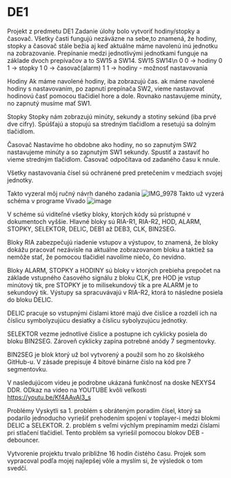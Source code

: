 # DE1
Projekt z predmetu DE1
Zadanie úlohy bolo vytvoriť hodiny/stopky a časovač. 
Všetky časti fungujú nezáväzne na sebe,to znamená, že hodiny, stopky a časovač stále bežia aj keď aktuálne máme navolenú inú jednotku na zobrazovanie. Prepínanie medzi jednotlivými jednotkami funguje na základe dvoch prepívačov a to SW15 a SW14. 
SW15  SW14\n
0      0   -> hodiny
0      1   -> stopky
1      0   -> časovač(alarm)
1      1   -> hodiny - možnosť nastavovania

Hodiny
Ak máme navolené hodiny, iba zobrazujú čas.
ak máme navolené hodiny s nastavovaním, po zapnutí prepínača SW2, vieme nastavovať hodinovú časť pomocou tlačidiel hore a dole. Rovnako nastavujeme minúty, no zapnutý musíme mať SW1.

Stopky
Stopky nám zobrazujú minúty, sekundy a stotiny sekúnd (iba prvé dve cifry). Spúšťajú a stopujú sa stredným tlačidlom a resetujú sa dolným tlačidlom.

Časovač
Nastavíme ho obdobne ako hodiny, no so zapnutým SW2 nastavujeme minúty a so zapnutým SW1 sekundy. Spustiť a zastaviť ho vieme stredným tlačidlom. Časovač odpočítava od zadaného času k nnule. 

Všetky nastavovania čísel sú ochránené pred pretečením v medziach svojej jednotky. 

Takto vyzeral môj ručný návrh daného zadania
![IMG_9978](https://github.com/user-attachments/assets/287c8105-c0ac-49e3-98e3-ec505015d783)
Takto už vyzerá schéma v programe Vivado
![image](https://github.com/user-attachments/assets/e76f9849-428b-4b01-b6a0-0cc551c070e3)

V schéme sú viditeľné všetky bloky, ktorých kódy sú prístupné v dokumentoch vyššie. Hlavné bloky sú RIA-R1, RIA-R2, HOD, ALARM, STOPKY, SELEKTOR, DELIC, DEB1 až DEB3, CLK, BIN2SEG.

Bloky RIA zabezpečujú riadenie vstupov a výstupov, to znamená, že bloky dokážu pracovať nezávisle na aktuálne zobrazovanom bloku a taktiež sa nemôže stať, že pomocou tlačidiel navolíme niečo, čo nevidno.

Bloky ALARM, STOPKY a HODINY sú bloky v ktorých prebieha prepočet na základe vstupného časového signálu z bloku CLK, pre HOD je vstup minútový tik, pre STOPKY je to milisekundový tik a pre ALARM je to sekundový tik. Výstupy sa spracuvávajú v RIA-R2, ktorá to následne posiela do bloku DELIC.

DELIC pracuje so vstupnými čislami ktoré majú dve čislice a rozdelí ich na číslicu symbolyzujúcu desiatky a číslicu sybolyzujúcu jednotky. 

SELEKTOR vezme jednotlivé čislice a postupne ich cyklicky posiela do bloku BIN2SEG. Zároveň cyklicky zapína potrebné anódy 7 segmentovky.

BIN2SEG je blok ktorý už bol vytvorený a použil som ho zo školského GitHub-u. V zásade prepisuje 4 bitové binárne čislo na kód pre 7 segmentovku. 

V nasledujúcom videu je podrobne ukázaná funkčnosť na doske NEXYS4 DDR. 
ODkaz na video na YOUTUBE kvôli veľkosti   https://youtu.be/Kf4AAvAl3_s

Problémy
Vyskytli sa 1. problém s obráteným poradím čísel, ktorý sa podarilo jednoducho vyriešiť prehodením spojení v toplayer-i medzi blokmi DELIC a SELEKTOR.
            2. problém s veľmi výchlym prepínamím medzi číslami pri stlačení tlačidiel. Tento problém sa vyriešil pomocou blokov DEB - debouncer.

Vytvorenie projektu trvalo približne 16 hodín čistého času. Projek som vypracoval podľa mojej najlepšej vôle a myslím si, že výsledok o tom svedčí.


